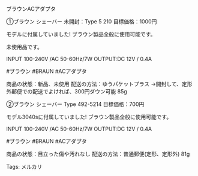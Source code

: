 ブラウンACアダプタ

①ブラウン シェーバー 未開封：Type 5 210
目標価格：1000円

モデルに付属していました!
ブラウン製品全般に使用可能です。

未使用品です。

INPUT 100-240V /AC
50-60Hz/7W
OUTPUT:DC 12V / 0.4A

#ブラウン
#BRAUN
#ACアダプタ

商品の状態：新品、未使用
配送の方法：ゆうパケットプラス
→開封して、定形外郵便での配送でよければ、300円ダウン可能
85g

②ブラウン シェーバー Type 492-5214
目標価格：700円

モデル3040sに付属していました!
ブラウン製品全般に使用可能です。

INPUT 100-240V /AC
50-60Hz/7W
OUTPUT:DC 12V / 0.4A

#ブラウン
#BRAUN
#ACアダプタ

商品の状態：目立った傷や汚れなし
配送の方法：普通郵便(定形、定形外)
81g


Tags:
  メルカリ